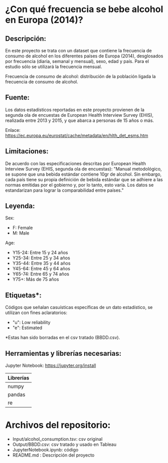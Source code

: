 # ¿Con qué frecuencia se bebe alcohol en Europa (2014)?

## Descripción:
En este proyecto se trata con un dataset que contiene la frecuencia de consumo de alcohol en los diferentes países de Europa (2014), desglosados por frecuencia (diaria, semanal y mensual), sexo, edad y país. Para el estudio sólo se utilizará la frecuencia mensual.

Frecuencia de consumo de alcohol: distribución de la población ligada la frecuencia de consumo de alcohol.

## Fuente:
Los datos estadísticos reportadas en este proyecto provienen de la segunda ola de encuestas de  European Health Interview Survey (EHIS), realizada entre 2013 y 2015, y que abarca a personas de 15 años o más.

Enlace: https://ec.europa.eu/eurostat/cache/metadata/en/hlth_det_esms.htm

## Limitaciones:
De acuerdo con las especificaciones descritas por European Health Interview Survey (EHIS, segunda ola de encuestas):
"Manual metodológico, se supone que una bebida estándar contiene 10gr de alcohol. Sin embargo, cada país tiene su propia definición de bebida estándar que se adhiere a las normas emitidas por el gobierno y, por lo tanto, esto varía. Los datos se estandarizan para lograr la comparabilidad entre países."

## Leyenda:
Sex:
- F: Female
- M: Male

Age:
- Y15-24: Entre 15 y 24 años
- Y25-34: Entre 25 y 34 años
- Y35-44: Entre 35 y 44 años
- Y45-64: Entre 45 y 64 años
- Y65-74: Entre 65 y 74 años
- Y75+: Más de 75 años

## Etiquetas*:
Códigos que señalan casuísticas específicas de un dato estadístico, se utilizan con fines aclaratorios:
- "u": Low reliability
- "e": Estimated

*Estas han sido borradas en el csv tratado (BBDD.csv).

## Herramientas y librerías necesarias:

Jupyter Notebook: https://jupyter.org/install

|Librerías|
| ------------- |
| numpy  |
| pandas | 
| re |

# Archivos del repositorio:
- Input/alcohol_consumption.tsv: csv original
- Output/BBDD.csv: csv tratado y usado en Tableau
- JupyterNotebook.ipynb: código
- README.md : Descripción del proyecto
